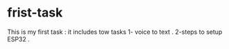 # frist-task
This is my first task : it includes tow tasks 
1- voice to text .
2-steps to setup ESP32 .
